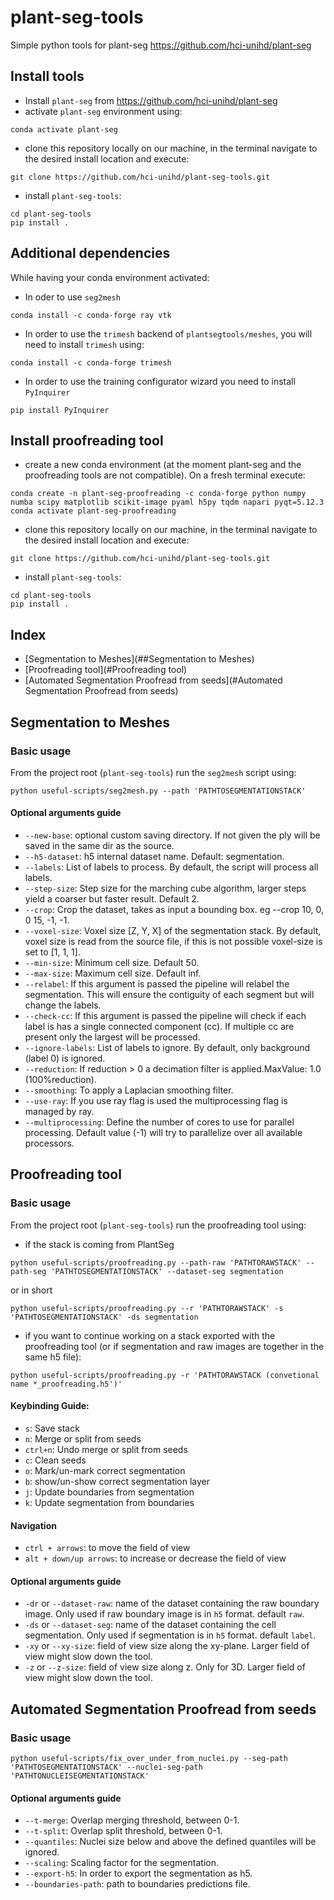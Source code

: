 # plant-seg-tools
Simple python tools for plant-seg https://github.com/hci-unihd/plant-seg

## Install tools
* Install `plant-seg` from https://github.com/hci-unihd/plant-seg
* activate `plant-seg` environment using:
```
conda activate plant-seg
```
* clone this repository locally on our machine, in the terminal navigate to the desired install location and execute:
```
git clone https://github.com/hci-unihd/plant-seg-tools.git
```
* install `plant-seg-tools`:
```
cd plant-seg-tools
pip install .
```

## Additional dependencies
While having your conda environment activated:
* In oder to use `seg2mesh`
```
conda install -c conda-forge ray vtk
```
* In order to use the `trimesh` backend of `plantsegtools/meshes`, you will need to install `trimesh` using:
```
conda install -c conda-forge trimesh
```
* In order to use the training configurator wizard you need to install `PyInquirer`
```
pip install PyInquirer
```

## Install proofreading tool
* create a new conda environment (at the moment plant-seg and the proofreading tools are not compatible). 
On a fresh terminal execute:
```
conda create -n plant-seg-proofreading -c conda-forge python numpy numba scipy matplotlib scikit-image pyaml h5py tqdm napari pyqt=5.12.3
conda activate plant-seg-proofreading
```
* clone this repository locally on our machine, in the terminal navigate to the desired install location and execute:
```
git clone https://github.com/hci-unihd/plant-seg-tools.git
```
* install `plant-seg-tools`:
```
cd plant-seg-tools
pip install .
```

## Index
* [Segmentation to Meshes](##Segmentation to Meshes)
* [Proofreading tool](#Proofreading tool)
* [Automated Segmentation Proofread from seeds](#Automated Segmentation Proofread from seeds)

## Segmentation to Meshes

### Basic usage
From the project root (`plant-seg-tools`) run the `seg2mesh` script using:
```
python useful-scripts/seg2mesh.py --path 'PATHTOSEGMENTATIONSTACK'
```

#### Optional arguments guide
* `--new-base`: optional custom saving directory. 
If not given the ply will be saved in the same dir as the source.
* `--h5-dataset`: h5 internal dataset name. Default: segmentation.
* `--labels`: List of labels to process. By default, the script will process all labels.
* `--step-size`: Step size for the marching cube algorithm, larger steps yield a coarser but faster result. Default 2.
* `--crop`: Crop the dataset, takes as input a bounding box. eg --crop 10, 0, 0 15, -1, -1.
* `--voxel-size`: Voxel size [Z, Y, X] of the segmentation stack. By default, voxel size is read from the source file, if
this is not possible voxel-size is set to [1, 1, 1].
* `--min-size`: Minimum cell size. Default 50.
* `--max-size`: Maximum cell size. Default inf.
* `--relabel`:  If this argument is passed the pipeline will relabel the segmentation.
This will ensure the contiguity of each segment but will change the labels.
* `--check-cc`: If this argument is passed the pipeline will check if each label is has a single connected component (cc).
If multiple cc are present only the largest will be processed.
* `--ignore-labels`: List of labels to ignore. By default, only background (label 0) is ignored.
* `--reduction`: If reduction > 0 a decimation filter is applied.MaxValue: 1.0 (100%reduction).
* `--smoothing`: To apply a Laplacian smoothing filter.
* `--use-ray`: If you use ray flag is used the multiprocessing flag is managed by ray.
* `--multiprocessing`: Define the number of cores to use for parallel processing. 
Default value (-1) will try to parallelize over all available processors.

## Proofreading tool

### Basic usage
From the project root (`plant-seg-tools`) run the proofreading tool using:
* if the stack is coming from PlantSeg
```
python useful-scripts/proofreading.py --path-raw 'PATHTORAWSTACK' --path-seg 'PATHTOSEGMENTATIONSTACK' --dataset-seg segmentation
```
or in short
```
python useful-scripts/proofreading.py --r 'PATHTORAWSTACK' -s 'PATHTOSEGMENTATIONSTACK' -ds segmentation
```
* if you want to continue working on a stack exported with the proofreading tool 
(or if segmentation and raw images are together in the same h5 file):
```
python useful-scripts/proofreading.py -r 'PATHTORAWSTACK (convetional name *_proofreading.h5')'
```
#### Keybinding Guide:
* `s`: Save stack
* `n`: Merge or split from seeds
* `ctrl+n`: Undo merge or split from seeds
* `c`: Clean seeds
* `o`: Mark/un-mark correct segmentation
* `b`: show/un-show correct segmentation layer
* `j`: Update boundaries from segmentation
* `k`: Update segmentation from boundaries  
#### Navigation
* `ctrl + arrows`: to move the field of view
* `alt + down/up arrows`: to increase or decrease the field of view

#### Optional arguments guide
* `-dr` or `--dataset-raw`: name of the dataset containing the raw boundary image.
Only used if raw boundary image is in `h5` format. default `raw`.
* `-ds` or `--dataset-seg`: name of the dataset containing the cell segmentation.
Only used if segmentation is in `h5` format. default `label`.
* `-xy` or `--xy-size`: field of view size along the xy-plane. Larger field of view might slow down the tool.
* `-z` or `--z-size`: field of view size along z. Only for 3D. Larger field of view might slow down the tool.



## Automated Segmentation Proofread from seeds

### Basic usage
```
python useful-scripts/fix_over_under_from_nuclei.py --seg-path 'PATHTOSEGMENTATIONSTACK' --nuclei-seg-path 'PATHTONUCLEISEGMENTATIONSTACK' 
```

#### Optional arguments guide
  * `--t-merge`: Overlap merging threshold, between 0-1.
  * `--t-split`: Overlap split threshold, between 0-1.
  * `--quantiles`: Nuclei size below and above the defined quantiles will be ignored.
  * `--scaling`: Scaling factor for the segmentation.
  * `--export-h5`:  In order to export the segmentation as h5.
  * `--boundaries-path`: path to boundaries predictions file.


